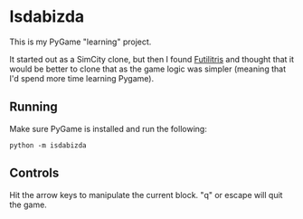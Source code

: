 Isdabizda
=========

This is my PyGame "learning" project.

It started out as a SimCity clone, but then I found
[Futilitris](http://twinbeard.com/140_futilitris) and thought that it would be
better to clone that as the game logic was simpler (meaning that I'd spend more
time learning Pygame).

Running
-------

Make sure PyGame is installed and run the following:

`python -m isdabizda`

Controls
--------

Hit the arrow keys to manipulate the current block. "q" or escape will quit the
game.

